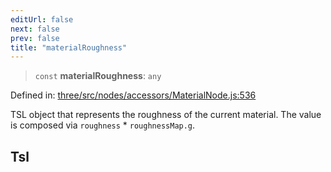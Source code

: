 ```yaml
---
editUrl: false
next: false
prev: false
title: "materialRoughness"
---
```


> `const` **materialRoughness**: `any`

Defined in: [three/src/nodes/accessors/MaterialNode.js:536](https://github.com/DefinitelyMaybe/three-i18n/blob/fa57b79433d1c349ffb23a78727299c8d4190136/three/src/nodes/accessors/MaterialNode.js#L536)

TSL object that represents the roughness of the current material.
The value is composed via `roughness` * `roughnessMap.g`.

## Tsl
